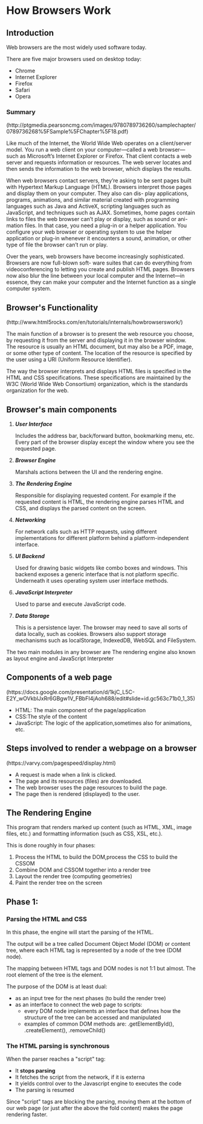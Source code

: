 <h1>How Browsers Work</h1>
<h2>Introduction</h2>
<p>Web browsers are the most widely used software today.</p>
<p>There are five major browsers used on desktop today: 
		<ul>
		<li>Chrome</li>
		<li>Internet Explorer</li>
		<li>Firefox</li>
		<li>Safari</li>
		<li>Opera</li>
		</ul></p>
	<h3>Summary</h3>(http://ptgmedia.pearsoncmg.com/images/9780789736260/samplechapter/0789736268%5FSample%5FChapter%5F18.pdf)
	<p>
	Like much of the Internet, the World Wide Web operates on a client/server model. You run a web
	client on your computer—called a web browser—such as Microsoft’s Internet Explorer or Firefox. That
	client contacts a web server and requests information or resources. The web server locates and then sends
	the information to the web browser, which displays the results.
</p>
<p>
	When web browsers contact servers, they’re asking to be sent pages built with Hypertext Markup
	Language (HTML). Browsers interpret those pages and display them on your computer. They also can dis-
	play applications, programs, animations, and similar material created with programming languages such as
	Java and ActiveX, scripting languages such as JavaScript, and techniques such as AJAX.
	Sometimes, home pages contain links to files the web browser can’t play or display, such as sound or ani-
	mation files. In that case, you need a plug-in or a helper application. You configure your web browser or
	operating system to use the helper application or plug-in whenever it encounters a sound, animation, or
	other type of file the browser can’t run or play.
</p>
<p>
	Over the years, web browsers have become increasingly sophisticated. Browsers are now full-blown soft-
	ware suites that can do everything from videoconferencing to letting you create and publish HTML pages.
	Browsers now also blur the line between your local computer and the Internet—in essence, they can make
	your computer and the Internet function as a single computer system.
</p>

<h2>Browser's Functionality</h2>(http://www.html5rocks.com/en/tutorials/internals/howbrowserswork/)
<p>The main function of a browser is to present the web resource you choose, by requesting it from the server and displaying it in the browser window. The resource is usually an HTML document, but may also be a PDF, image, or some other type of content. The location of the resource is specified by the user using a URI (Uniform Resource Identifier).</p>
<p>The way the browser interprets and displays HTML files is specified in the HTML and CSS specifications. These specifications are maintained by the W3C (World Wide Web Consortium) organization, which is the standards organization for the web. </p>

<h2>Browser's main components</h2>
<ol>
	<li><em><strong>User Interface</strong></em>
	<p>Includes the address bar, back/forward button, bookmarking menu, etc. Every part of the browser display except the window where you see the requested page.</p></li>
	<li><em><strong>Browser Engine</strong></em>
	<p>Marshals actions between the UI and the rendering engine.</p></li>
	<li><em><strong>The Rendering Engine</strong></em>
	<p>Responsible for displaying requested content. For example if the requested content is HTML, the rendering engine parses HTML and CSS, and displays the parsed content on the screen.</p></li>
	<li><em><strong>Networking</strong></em>
	<p>For network calls such as HTTP requests, using different implementations for different platform behind a platform-independent interface.</p></li>
	<li><em><strong>UI Backend</strong></em>
	<p>Used for drawing basic widgets like combo boxes and windows. This backend exposes a generic interface that is not platform specific. Underneath it uses operating system user interface methods.</p></li>
	<li><em><strong>JavaScript Interpreter</strong></em>
	<p>Used to parse and execute JavaScript code.</p></li>
	<li><em><strong>Data Storage</strong></em>
	<p>This is a persistence layer. The browser may need to save all sorts of data locally, such as cookies. Browsers also support storage mechanisms such as localStorage, IndexedDB, WebSQL and FileSystem.</p></li>
</ol>
<p>The two main modules in any browser are The rendering engine also known as layout engine and JavaScript Interpreter</p>

<h2>Components of a web page</h2>(https://docs.google.com/presentation/d/1kjC_L5C-E2Y_wOVkblJxRr6GBgw1V_FBbFI4jAoh688/edit#slide=id.gc563c71b0_1_35)
	<ul>
		<li>HTML: The main component of the page/application</li>
		<li>CSS:The style of the content</li>
		<li>JavaScript: The logic of the application,sometimes also for animations, etc.</li>
	</ul>

<h2>Steps involved to render a webpage on a browser</h2>(https://varvy.com/pagespeed/display.html)
	<ul>
		<li>A request is made when a link is clicked. </li>
		<li>The page and its resources (files) are downloaded. </li>
		<li>The web browser uses the page resources to build the page. </li>
		<li>The page then is rendered (displayed) to the user. </li>
	</ul>

<h2>The Rendering Engine</h2>
<p>This program that renders marked up content (such as HTML, XML, image files, etc.) and formatting information (such as CSS, XSL, etc.).</p>
<p>This is done roughly in four phases:
	<ol>
		<li>Process the HTML to build the DOM,process the CSS to build the CSSOM</li>
		<li>Combine DOM and CSSOM together into a render tree</li>
		<li>Layout the render tree (computing geometries)</li>
		<li>Paint the render tree on the screen</li>
	</ol></p>
<h2>Phase 1: <h3>Parsing the HTML and CSS</h3></h2>
	<p>In this phase, the engine will start the parsing of the HTML.</p>
	<p>The output will be a tree called Document Object Model (DOM) or content tree,
	where each HTML tag is represented by a node of the tree (DOM node).</p>
	<p>The mapping between HTML tags and DOM nodes is not 1:1 but almost.
	The root element of the tree is the <html> element.</p>
	<p>The purpose of the DOM is at least dual:
	<ul>
		<li>as an input tree for the next phases (to build the render tree)</li>
		<li>as an interface to connect the web page to scripts:
		<ul>
			<li>every DOM node implements an interface that defines how the structure of the tree can be accessed and manipulated</li>
			<li>examples of common DOM methods are: .getElementById(), .createElement(), .removeChild()</li>
		</ul></li>
	</ul></p>
	<h3>The HTML parsing is synchronous</h3>
		<p>When the parser reaches a "script" tag: 
			<ul>
				<li>It <strong>stops parsing</strong></li>
				<li>It fetches the script from the network, if it is externa</li>
				<li>It yields control over to the Javascript engine to executes the code</li>
				<li>The parsing is resumed</li>
			</ul>
		</p>
		<p>Since "script" tags are blocking the parsing, moving them at the bottom of our web page (or just after the above the fold content) makes the page rendering faster.</p>
